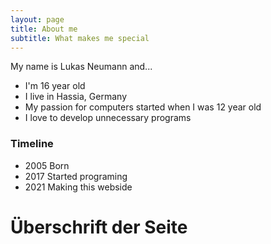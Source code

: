 ```yaml
---
layout: page
title: About me
subtitle: What makes me special 
---
```


My name is Lukas Neumann and...

- I'm 16 year old
- I live in Hassia, Germany
- My passion for computers started when I was 12 year old
- I love to develop unnecessary programs

### Timeline

 - 2005 Born
 - 2017 Started programing
 - 2021 Making this webside

<h1>Überschrift der Seite</h1>
